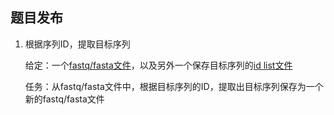 ## 题目发布

1. 根据序列ID，提取目标序列

    给定：一个[fastq/fasta文件](./Attachments/R1.fastq)，以及另外一个保存目标序列的[id list文件](./Attachments/R1.interested.id)

    任务：从fastq/fasta文件中，根据目标序列的ID，提取出目标序列保存为一个新的fastq/fasta文件


